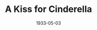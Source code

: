 ---
title: A Kiss for Cinderella
date: 1933-05-03
closing_date:
layout: productions
playbill:
Theatre: Theatre Jacksonville
cast:
- The Duchess Probationer: Amy Cavanagh
- Court Beauties:
  - Betty Leamond
  - Casimer Mumby
  - Dorcas Beckley
  - Margaret Adams
  - Mary Lamb
  - Virginia Peace Johnson
- Danny: Charles Luckie
- Marion: Dorothy Tracy
- Mr. Jennings: Drummond Paul, Jr.
- Censor: Drummond Paul, Jr.
- Lord Mayor: Eugene Leamon
- Maid: Betty Leamond
- Mrs. Maloney: Julia C. Tyler
- Delphine: Martha Joy Swisher
- Gladys: Minette Cavanagh
- Marie-Therese: Minnie Merle Smith
- Courtier:
  - Molly Delgado
  - Paul Delgado
  - Robert Tracy
  - George Nichols
  - Lois Boone
- Man: Robert Tracy
- Cinderella: Sarah Payne Cawthorn
- Dr. Bodie: Marie Graves
- Mr. Bodie: Sidney Clark
- King: Slocum Ball
- Policeman: Stokes Perry
- Prince: Stokes Perry
- Queen: Winifred Snowden
- Gretchen: Winnifred McGowan
crew:
- Staging: Jack Pumpelly
- Director: Margaret Pumpelly
understudies:
orchestra:
external_links:
---